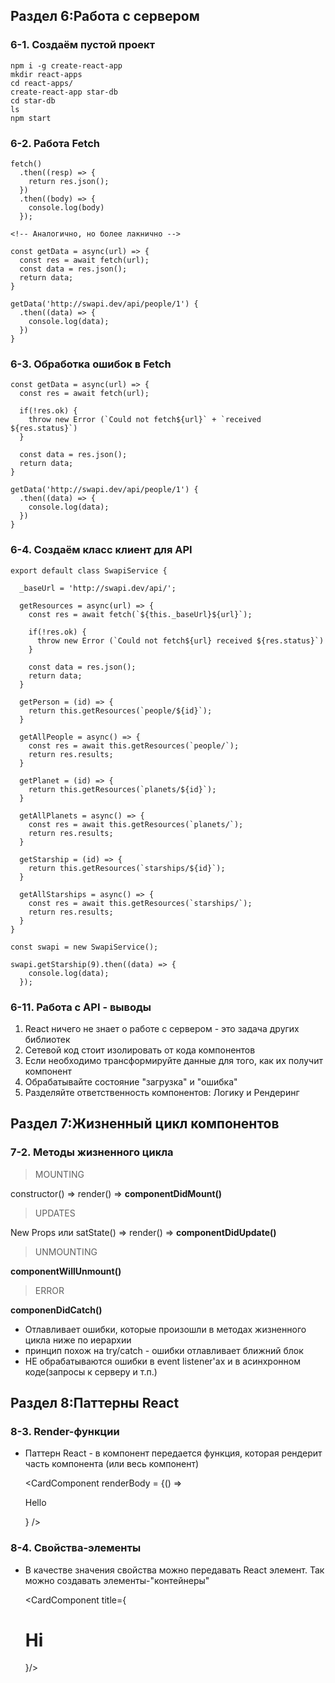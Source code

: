 ## Раздел 6:Работа с сервером

### 6-1. Создаём пустой проект

    npm i -g create-react-app
    mkdir react-apps
    cd react-apps/
    create-react-app star-db
    cd star-db
    ls
    npm start

### 6-2. Работа Fetch

    fetch()
      .then((resp) => {
        return res.json();
      })
      .then((body) => {
        console.log(body)
      });

    <!-- Аналогично, но более лакнично -->

    const getData = async(url) => {
      const res = await fetch(url);
      const data = res.json();
      return data;
    }

    getData('http://swapi.dev/api/people/1') {
      .then((data) => {
        console.log(data);
      })
    }

### 6-3. Обработка ошибок в Fetch

    const getData = async(url) => {
      const res = await fetch(url);

      if(!res.ok) {
        throw new Error (`Could not fetch${url}` + `received ${res.status}`)
      }

      const data = res.json();
      return data;
    }

    getData('http://swapi.dev/api/people/1') {
      .then((data) => {
        console.log(data);
      })
    }

### 6-4. Создаём класс клиент для API

    export default class SwapiService {

      _baseUrl = 'http://swapi.dev/api/';

      getResources = async(url) => {
        const res = await fetch(`${this._baseUrl}${url}`);

        if(!res.ok) {
          throw new Error (`Could not fetch${url} received ${res.status}`)
        }

        const data = res.json();
        return data;
      }

      getPerson = (id) => {
        return this.getResources(`people/${id}`); 
      }

      getAllPeople = async() => {
        const res = await this.getResources(`people/`);
        return res.results;
      }

      getPlanet = (id) => {
        return this.getResources(`planets/${id}`); 
      }

      getAllPlanets = async() => {
        const res = await this.getResources(`planets/`);
        return res.results;
      }

      getStarship = (id) => {
        return this.getResources(`starships/${id}`); 
      }

      getAllStarships = async() => {
        const res = await this.getResources(`starships/`);
        return res.results;
      }
    }

    const swapi = new SwapiService();

    swapi.getStarship(9).then((data) => {
        console.log(data);
      });

### 6-11. Работа с API - выводы

1. React ничего не знает о работе с сервером - это задача других библиотек
2. Сетевой код стоит изолировать от кода компонентов
3. Если необходимо трансформируйте данные для того, как их получит компонент
4. Обрабатывайте состояние "загрузка" и "ошибка"
5. Разделяйте ответственность компонентов: Логику и Рендеринг
                
## Раздел 7:Жизненный цикл компонентов

### 7-2. Методы жизненного цикла

> MOUNTING

constructor() => render() => **componentDidMount()**

> UPDATES

New Props или satState() => render() => **componentDidUpdate()**

> UNMOUNTING

**componentWillUnmount()**

> ERROR

**componenDidCatch()**

- Отлавливает ошибки, которые произошли в методах жизненного цикла ниже по иерархии
- принцип похож на try/catch - ошибки отлавливает ближний блок
- НЕ обрабатываются ошибки в event listener'ах и в асинхронном коде(запросы к серверу и т.п.)

## Раздел 8:Паттерны React

### 8-3. Render-функции

- Паттерн React - в компонент передается функция, которая рендерит часть компонента (или весь компонент)

    <CardComponent
      renderBody = {() => <p>Hello</p>}
    />

### 8-4. Свойства-элементы

- В качестве значения свойства можно передавать React элемент. Так можно создавать элементы-"контейнеры"

    <CardComponent title={<h1>Hi</h1>}/>
